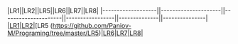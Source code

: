 |LR1||LR2||LR5||LR6||LR7||LR8|
|-------------------||---------------------||---------------------||-----------------||--------------||---------------|
|[LR1](https://github.com/Paniov-M/Programing/tree/master/LR1)|[LR2](https://github.com/Paniov-M/Programing/tree/master/LR2)|[LR5 (https://github.com/Paniov-M/Programing/tree/master/LR5)|[LR6](https://github.com/Paniov-M/Programing/tree/master/LR6)|[LR7](https://github.com/Paniov-M/Programing/tree/master/LR7)|[LR8](https://github.com/Paniov-M/Programing/tree/master/LR8)|
